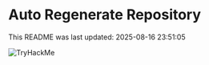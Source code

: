 # Auto Regenerate Repository

This README was last updated: 2025-08-16 23:51:05

 ![TryHackMe](https://tryhackme.com/badge/533634)